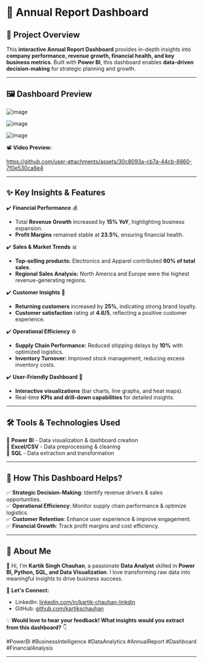 # 🚀 **Annual Report Dashboard**  

## 📌 **Project Overview**  
This **interactive Annual Report Dashboard** provides in-depth insights into **company performance, revenue growth, financial health, and key business metrics**. Built with **Power BI**, this dashboard enables **data-driven decision-making** for strategic planning and growth.  

---

## 🖼 **Dashboard Preview**  

![image](https://github.com/user-attachments/assets/c77a89be-917b-446c-abf5-d4aab3bb4e28)


![image](https://github.com/user-attachments/assets/fcff4096-b3f8-46aa-897f-1ecbd75a9437)


![image](https://github.com/user-attachments/assets/f461b45a-6ce9-489b-b17e-f7a3cdb051da)

📽 **Video Preview:**  


https://github.com/user-attachments/assets/30c8093a-cb7a-44cb-8860-7f0e530ca6e4


---

## ✨ **Key Insights & Features**  

✔️ **Financial Performance** 💰  
- Total **Revenue Growth** increased by **15% YoY**, highlighting business expansion.  
- **Profit Margins** remained stable at **23.5%**, ensuring financial health.  

✔️ **Sales & Market Trends** 📊  
- **Top-selling products:** Electronics and Apparel contributed **60% of total sales**.  
- **Regional Sales Analysis:** North America and Europe were the highest revenue-generating regions.  

✔️ **Customer Insights** 🛒  
- **Returning customers** increased by **25%**, indicating strong brand loyalty.  
- **Customer satisfaction** rating at **4.6/5**, reflecting a positive customer experience.  

✔️ **Operational Efficiency** ⚙️  
- **Supply Chain Performance:** Reduced shipping delays by **10%** with optimized logistics.  
- **Inventory Turnover:** Improved stock management, reducing excess inventory costs.  

✔️ **User-Friendly Dashboard** 🎯  
- **Interactive visualizations** (bar charts, line graphs, and heat maps).  
- Real-time **KPIs and drill-down capabilities** for detailed insights.  

---

## 🛠 **Tools & Technologies Used**  
🔹 **Power BI** - Data visualization & dashboard creation  
🔹 **Excel/CSV** - Data preprocessing & cleaning  
🔹 **SQL** - Data extraction and transformation  

---

## 🚀 **How This Dashboard Helps?**  
✅ **Strategic Decision-Making**: Identify revenue drivers & sales opportunities.  
✅ **Operational Efficiency**: Monitor supply chain performance & optimize logistics.  
✅ **Customer Retention**: Enhance user experience & improve engagement.  
✅ **Financial Growth**: Track profit margins and cost efficiency.  

---

## 📌 **About Me**  
👋 Hi, I'm **Kartik Singh Chauhan**, a passionate **Data Analyst** skilled in **Power BI, Python, SQL, and Data Visualization**. I love transforming raw data into meaningful insights to drive business success.  

🔗 **Let's Connect:**  
- LinkedIn: [linkedin.com/in/kartik-chauhan-linkdin](https://www.linkedin.com/in/kartik-chauhan-linkdin/)  
- GitHub: [github.com/kartikschauhan](https://github.com/kartikschauhan)  

💡 **Would love to hear your feedback! What insights would you extract from this dashboard?** 👇  

#PowerBI #BusinessIntelligence #DataAnalytics #AnnualReport #Dashboard #FinancialAnalysis  

---


